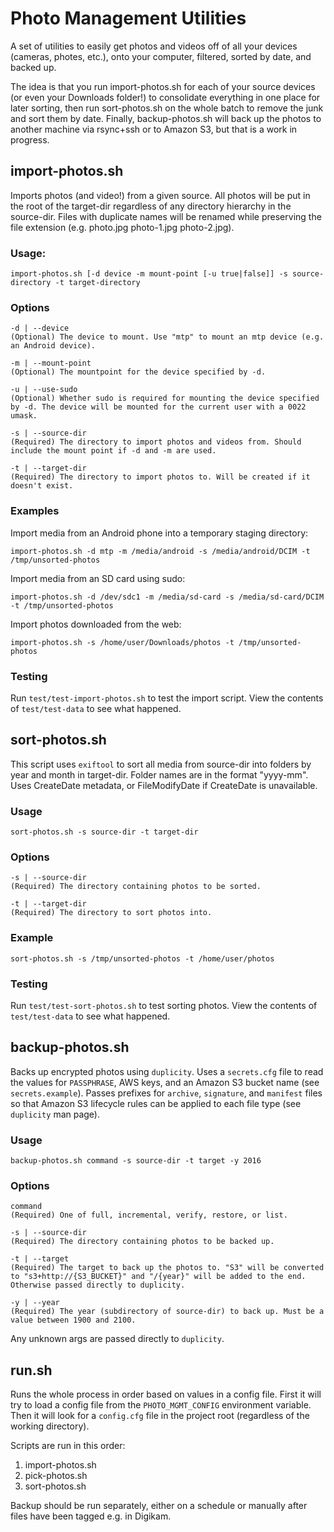 # Photo Management Utilities

A set of utilities to easily get photos and videos off of all your devices (cameras, photes, etc.), onto your computer, filtered, sorted by date, and backed up.

The idea is that you run import-photos.sh for each of your source devices (or even your Downloads folder!) to consolidate everything in one place for later sorting, then run sort-photos.sh on the whole batch to remove the junk and sort them by date. Finally, backup-photos.sh will back up the photos to another machine via rsync+ssh or to Amazon S3, but that is a work in progress.

## import-photos.sh

Imports photos (and video!) from a given source. All photos will be put in the root of the target-dir regardless of any directory hierarchy in the source-dir. Files with duplicate names will be renamed while preserving the file extension (e.g. photo.jpg photo-1.jpg photo-2.jpg).

### Usage:

	import-photos.sh [-d device -m mount-point [-u true|false]] -s source-directory -t target-directory

### Options

	-d | --device
	(Optional) The device to mount. Use "mtp" to mount an mtp device (e.g. an Android device).

	-m | --mount-point
	(Optional) The mountpoint for the device specified by -d.

	-u | --use-sudo
	(Optional) Whether sudo is required for mounting the device specified by -d. The device will be mounted for the current user with a 0022 umask.

	-s | --source-dir
	(Required) The directory to import photos and videos from. Should include the mount point if -d and -m are used.

	-t | --target-dir
	(Required) The directory to import photos to. Will be created if it doesn't exist.

### Examples

Import media from an Android phone into a temporary staging directory:

	import-photos.sh -d mtp -m /media/android -s /media/android/DCIM -t /tmp/unsorted-photos

Import media from an SD card using sudo:

	import-photos.sh -d /dev/sdc1 -m /media/sd-card -s /media/sd-card/DCIM -t /tmp/unsorted-photos

Import photos downloaded from the web:

	import-photos.sh -s /home/user/Downloads/photos -t /tmp/unsorted-photos

### Testing

Run `test/test-import-photos.sh` to test the import script. View the contents of `test/test-data` to see what happened.

## sort-photos.sh

This script uses `exiftool` to sort all media from source-dir into folders by year and month in target-dir. Folder names are in the format "yyyy-mm". Uses CreateDate metadata, or FileModifyDate if CreateDate is unavailable.

### Usage

	sort-photos.sh -s source-dir -t target-dir

### Options

	-s | --source-dir
	(Required) The directory containing photos to be sorted.

	-t | --target-dir
	(Required) The directory to sort photos into.

### Example

	sort-photos.sh -s /tmp/unsorted-photos -t /home/user/photos

### Testing

Run `test/test-sort-photos.sh` to test sorting photos. View the contents of `test/test-data` to see what happened.

## backup-photos.sh

Backs up encrypted photos using `duplicity`. Uses a `secrets.cfg` file to read the values for `PASSPHRASE`, AWS keys, and an Amazon S3 bucket name (see `secrets.example`). Passes prefixes for `archive`, `signature`, and `manifest` files so that Amazon S3 lifecycle rules can be applied to each file type (see `duplicity` man page).

### Usage

	backup-photos.sh command -s source-dir -t target -y 2016

### Options

	command
	(Required) One of full, incremental, verify, restore, or list.

	-s | --source-dir
	(Required) The directory containing photos to be backed up.

	-t | --target
	(Required) The target to back up the photos to. "S3" will be converted to "s3+http://{S3_BUCKET}" and "/{year}" will be added to the end. Otherwise passed directly to duplicity.

	-y | --year
	(Required) The year (subdirectory of source-dir) to back up. Must be a value between 1900 and 2100.

Any unknown args are passed directly to `duplicity`.

## run.sh

Runs the whole process in order based on values in a config file. First it will try to load a config file from the `PHOTO_MGMT_CONFIG` environment variable. Then it will look for a `config.cfg` file in the project root (regardless of the working directory).

Scripts are run in this order:

1. import-photos.sh
2. pick-photos.sh
3. sort-photos.sh

Backup should be run separately, either on a schedule or manually after files have been tagged e.g. in Digikam.

